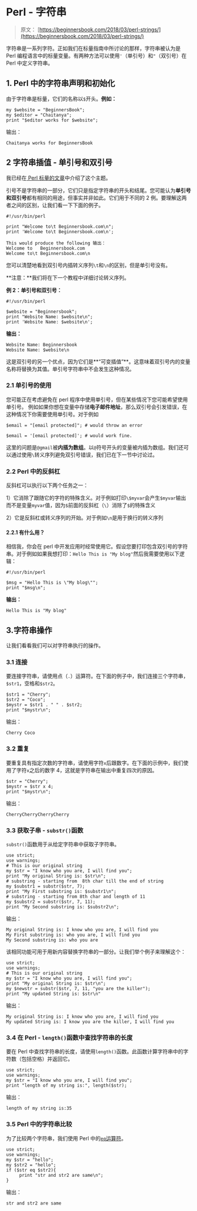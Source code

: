 # Perl - 字符串

> 原文： [https://beginnersbook.com/2018/03/perl-strings/](https://beginnersbook.com/2018/03/perl-strings/)

字符串是一系列字符。正如我们在标量指南中所讨论的那样，字符串被认为是 Perl 编程语言中的标量变量。有两种方法可以使用`'`（单引号）和`"`（双引号）在 Perl 中定义字符串。

## 1. Perl 中的字符串声明和初始化

由于字符串是标量，它们的名称以`$`开头。**例如：**

```
my $website = "BeginnersBook";
my $editor = "Chaitanya";
print "$editor works for $website";
```

输出：

```
Chaitanya works for BeginnersBook
```

## 2 字符串插值 - 单引号和双引号

我已经在[ Perl 标量的文章](https://beginnersbook.com/2017/05/scalars-in-perl/)中介绍了这个主题。

引号不是字符串的一部分，它们只是指定字符串的开头和结尾。您可能认为**单引号和双引号**都有相同的用途，但事实并非如此。它们用于不同的 2 例。要理解这两者之间的区别，让我们看一下下面的例子。

```
#!/usr/bin/perl

print "Welcome to\t Beginnersbook.com\n";
print 'Welcome to\t Beginnersbook.com\n';

This would produce the following 输出：
Welcome to	 Beginnersbook.com
Welcome to\t Beginnersbook.com\n
```

您可以清楚地看到双引号内插转义序列`\t`和`\n`的区别，但是单引号没有。

**注意：**我们将在下一个教程中详细讨论转义序列。

**例 2：单引号和双引号：**

```
#!/usr/bin/perl

$website = "Beginnersbook";
print "Website Name: $website\n";
print 'Website Name: $website\n';
```

**输出：**

```
Website Name: Beginnersbook
Website Name: $website\n
```

这是双引号的另一个优点，因为它们是**“可变插值”**。这意味着双引号内的变量名称将替换为其值。单引号字符串中不会发生这种情况。

### 2.1 单引号的使用

您可能正在考虑避免在 perl 程序中使用单引号，但在某些情况下您可能希望使用单引号。
例如如果你想在变量中存储**电子邮件地址**，那么双引号会引发错误，在这种情况下你需要使用单引号。对于例如

```
$email = "[email protected]"; # would throw an error 

$email = '[email protected]'; # would work fine.
```

这里的问题是`@gmail`被**内插为数组**。以`@`符号开头的变量被内插为数组。我们还可以通过使用`\`转义序列避免双引号错误，我们已在下一节中讨论过。

### 2.2 Perl 中的反斜杠

反斜杠可以执行以下两个任务之一：

1）它消除了跟随它的字符的特殊含义。对于例如打印`\$myvar`会产生`$myvar`输出而不是变量`myvar`值，因为`$`前面的反斜杠（`\`）消除了`$`的特殊含义

2）它是反斜杠或转义序列的开始。对于例如`\n`是用于换行的转义序列

#### 2.2.1 有什么用？

相信我，你会在 perl 中开发应用时经常使用它。假设您要打印包含双引号的字符串。对于例如如果我想打印：`Hello This is "My blog"`然后我需要使用以下逻辑：

```
#!/usr/bin/perl

$msg = "Hello This is \"My blog\"";
print "$msg\n";
```

**输出：**

```
Hello This is "My blog"
```

## 3.字符串操作

让我们看看我们可以对字符串执行的操作。

### 3.1 连接

要连接字符串，请使用点（`.`）运算符。在下面的例子中，我们连接三个字符串，`$str1`，空格和`$str2`。

```
$str1 = "Cherry";  
$str2 = "Coco";  
$mystr = $str1 . " " . $str2;  
print "$mystr\n";
```

输出：

```
Cherry Coco
```

### 3.2 重复

要重复具有指定次数的字符串，请使用字符`x`后跟数字。在下面的示例中，我们使用了字符`x`之后的数字 4，这就是字符串在输出中重复四次的原因。

```
$str = "Cherry";  
$mystr = $str x 4;
print "$mystr\n";
```

输出：

```
CherryCherryCherryCherry
```

### 3.3 获取子串 - `substr()`函数

`substr()`函数用于从给定字符串中获取子字符串。

```
use strict;  
use warnings;  
# This is our original string  
my $str = "I know who you are, I will find you";  
print "My original String is: $str\n";  
# substring - starting from  8th char till the end of string
my $substr1 = substr($str, 7);  
print "My First substring is: $substr1\n";  
# substring - starting from 8th char and length of 11 
my $substr2 = substr($str, 7, 11);  
print "My Second substring is: $substr2\n";
```

输出：

```
My original String is: I know who you are, I will find you
My First substring is: who you are, I will find you
My Second substring is: who you are
```

该相同功能可用于用新内容替换字符串的一部分。让我们举个例子来理解这个：

```
use strict;  
use warnings;  
# This is our original string  
my $str = "I know who you are, I will find you";  
print "My original String is: $str\n";  
my $newstr = substr($str, 7, 11, "you are the killer");
print "My updated String is: $str\n"
```

输出：

```
My original String is: I know who you are, I will find you
My updated String is: I know you are the killer, I will find you
```

### 3.4 在 Perl - `length()`函数中查找字符串的长度

要在 Perl 中查找字符串的长度，请使用`length()`函数。此函数计算字符串中的字符数（包括空格）并返回它。

```
use strict;  
use warnings;  
my $str = "I know who you are, I will find you";  
print "length of my string is:", length($str);
```

输出：

```
length of my string is:35
```

### 3.5 Perl 中的字符串比较

为了比较两个字符串，我们使用 Perl 中的[`eq`运算符](https://beginnersbook.com/2017/02/perl-operators-complete-guide/)。

```
use strict;  
use warnings;  
my $str = "hello";
my $str2 = "hello";
if ($str eq $str2){
     print "str and str2 are same\n";
}
```

输出：

```
str and str2 are same
```